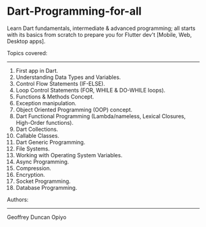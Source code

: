 # Dart-Programming-for-all
Learn Dart fundamentals, intermediate & advanced programming; all starts with its basics from scratch to prepare you for Flutter dev't [Mobile, Web, Desktop apps].

Topics covered:
_______________
1. First app in Dart.
2. Understanding Data Types and Variables.
3. Control Flow Statements (IF-ELSE).
4. Loop Control Statements (FOR, WHILE & DO-WHILE loops).
5. Functions & Methods Concept.
6. Exception manipulation.
7. Object Oriented Programming (OOP) concept.
8. Dart Functional Programming (Lambda/nameless, Lexical Closures, High-Order functions).
9. Dart Collections.
10. Callable Classes.
11. Dart Generic Programming.
12. File Systems.
13. Working with Operating System Variables.
14. Async Programming.
15. Compression.
16. Encryption.
17. Socket Programming.
18. Database Programming.

Authors:
________
Geoffrey Duncan Opiyo
